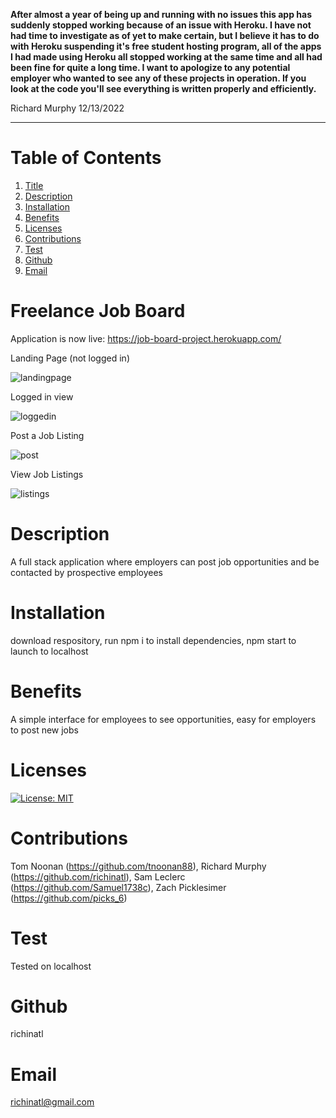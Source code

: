 **After almost a year of being up and running with no issues this app has suddenly stopped working because of an issue with Heroku. I have not had time to investigate as of yet to make certain, but I believe it has to do with Heroku suspending it's free student hosting program, all of the apps I had made using Heroku all stopped working at the same time and all had been fine for quite a long time. I want to apologize to any potential employer who wanted to see any of these projects in operation. If you look at the code you'll see everything is written properly and efficiently.** 

Richard Murphy 12/13/2022

---




# Table of Contents
  1. [Title](#Title)
  2. [Description](#Description)
  3. [Installation](#Installation)
  4. [Benefits](#Benefits)
  5. [Licenses](#Licenses)
  6. [Contributions](#Contributions)
  7. [Test](#Test)
  8. [Github](#Github)
  9. [Email](#Email)
  
# Freelance Job Board
Application is now live: https://job-board-project.herokuapp.com/

Landing Page (not logged in)

![landingpage](https://user-images.githubusercontent.com/95437073/163683548-2eb92b96-aa02-4661-9bc4-12e995f65928.JPG)

Logged in view

![loggedin](https://user-images.githubusercontent.com/95437073/163683561-f1b5d295-655f-4988-8725-2492fef37806.JPG)

Post a Job Listing

![post](https://user-images.githubusercontent.com/95437073/163683568-5093ea7f-384a-4a45-9231-2a6e4fde7977.JPG)


View Job Listings

![listings](https://user-images.githubusercontent.com/95437073/163683585-d58c99cb-1e3d-4a44-bd58-f4f6bf123b73.JPG)

# Description
A full stack application where employers can post job opportunities and be contacted by prospective employees
# Installation
download respository, run npm i to install dependencies, npm start to launch to localhost
# Benefits
A simple interface for employees to see opportunities, easy for employers to post new jobs
# Licenses
[![License: MIT](https://img.shields.io/badge/License-MIT-yellow.svg)](https://opensource.org/licenses/MIT)
# Contributions
Tom Noonan (https://github.com/tnoonan88), Richard Murphy (https://github.com/richinatl), Sam Leclerc (https://github.com/Samuel1738c), Zach Picklesimer (https://github.com/picks_6)
# Test
Tested on localhost
# Github
richinatl
# Email
richinatl@gmail.com

